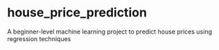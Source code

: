 # house_price_prediction
A beginner-level machine learning project to predict house prices using regression techniques
